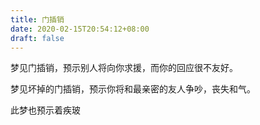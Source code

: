 ```yaml
---
title: 门插销
date: 2020-02-15T20:54:12+08:00
draft: false
---
```


梦见门插销，预示别人将向你求援，而你的回应很不友好。

梦见坏掉的门插销，预示你将和最亲密的友人争吵，丧失和气。

此梦也预示着疾玻